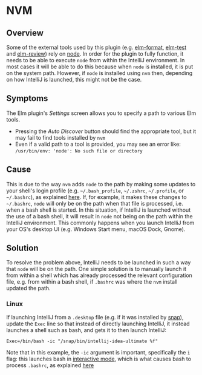 # NVM

## Overview
Some of the external tools used by this plugin (e.g. [elm-format](https://github.com/avh4/elm-format),
[elm-test](https://github.com/elm-explorations/test) and [elm-review](https://github.com/jfmengels/elm-review/tree/2.13.2))
rely on [node](https://nodejs.org). In order for the plugin to
fully function, it needs to be able to execute `node` from within the IntelliJ environment. In most cases it will be able
to do this because when `node` is installed, it is put on the system path. However, if `node` is installed using `nvm`
then, depending on how IntelliJ is launched, this might not be the case.


## Symptoms
The Elm plugin's _Settings_ screen allows you to specify a path to various Elm tools.

- Pressing the _Auto Discover_ button should find the appropriate tool, but it may fail to find tools installed by `nvm`
- Even if a valid path to a tool is provided, you may see an error like: `/usr/bin/env: 'node': No such file or directory`


## Cause
This is due to the way `nvm` adds `node` to the path by making some updates to your shell's login profile (e.g.
`~/.bash_profile`, `~/.zshrc`, `~/.profile`, or `~/.bashrc`), as explained
[here](https://github.com/nvm-sh/nvm#install--update-script). If, for example, it makes these changes to `~/.bashrc`,
`node` will only be on the path when that file is processed, i.e. when a bash shell is started. In this situation, if
IntelliJ is launched without the use of a bash shell, it will result in `node` not being on the path within the IntelliJ
environment. This commonly happens when you launch IntelliJ from your OS's desktop UI (e.g. Windows Start menu, macOS Dock, Gnome).


## Solution
To resolve the problem above, IntelliJ needs to be launched in such a way that `node` will be on the path. One simple
solution is to manually launch it from within a shell which has already processed the relevant configuration file, e.g.
from within a bash shell, if `.bashrc` was where the `nvm` install updated the path.

### Linux
If launching IntelliJ from a `.desktop` file (e.g. if it was installed by [snap](https://snapcraft.io/)), 
update the `Exec` line so that instead of directly launching IntelliJ, it instead launches a shell such as bash, 
and gets it to then launch IntelliJ:

    Exec=/bin/bash -ic "/snap/bin/intellij-idea-ultimate %f" 

Note that in this example, the `-ic` argument is important, specifically the `i` flag: this launches bash in
[interactive mode](https://www.gnu.org/software/bash/manual/html_node/What-is-an-Interactive-Shell_003f.html#What-is-an-Interactive-Shell_003f),
which is what causes bash to process `.bashrc`, as explained [here](https://www.gnu.org/software/bash/manual/html_node/Bash-Startup-Files.html)
